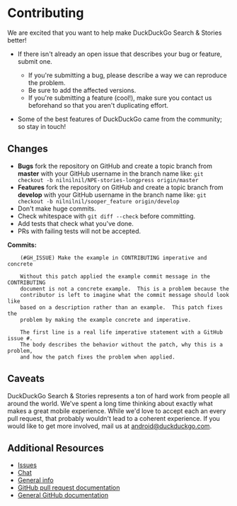 # Contributing

We are excited that you want to help make DuckDuckGo Search & Stories better!

* If there isn't already an open issue that describes your bug or feature, submit one.
  * If you're submitting a bug, please describe a way we can reproduce the problem.
  * Be sure to add the affected versions.
  * If you're submitting a feature (cool!), make sure you contact us beforehand so that you aren't duplicating effort.

* Some of the best features of DuckDuckGo came from the community; so stay in touch!


## Changes
* **Bugs** fork the repository on GitHub and create a topic branch from **master** with your GitHub username in the branch name like:
  `git checkout -b nilnilnil/NPE-stories-longpress origin/master`
* **Features** fork the repository on GitHub and create a topic branch from **develop** with your GitHub username in the branch name like:
  `git checkout -b nilnilnil/sooper_feature origin/develop`
* Don't make huge commits.
* Check whitespace with `git diff --check` before committing.
* Add tests that check what you've done.
* PRs with failing tests will not be accepted.

**Commits:**
````
    (#GH_ISSUE) Make the example in CONTRIBUTING imperative and concrete

    Without this patch applied the example commit message in the CONTRIBUTING
    document is not a concrete example.  This is a problem because the
    contributor is left to imagine what the commit message should look like
    based on a description rather than an example.  This patch fixes the
    problem by making the example concrete and imperative.

    The first line is a real life imperative statement with a GitHub issue #.
    The body describes the behavior without the patch, why this is a problem,
    and how the patch fixes the problem when applied.
````

## Caveats
DuckDuckGo Search & Stories represents a ton of hard work from people all around the world. We've spent a long time thinking about exactly what makes a great mobile experience. While we'd love to accept each an every pull request, that probably wouldn't lead to a coherent experience. If you would like to get more involved, mail us at android@duckduckgo.com.

## Additional Resources

* [Issues](https://github.com/duckduckgo/android/issues)
* [Chat](https://dukgo.com/blog/using-pidgin-with-xmpp-jabber)
* [General info](http://help.dukgo.com/customer/portal/articles/378777-contributing)
* [GitHub pull request documentation](http://help.github.com/send-pull-requests/)
* [General GitHub documentation](http://help.github.com/)
